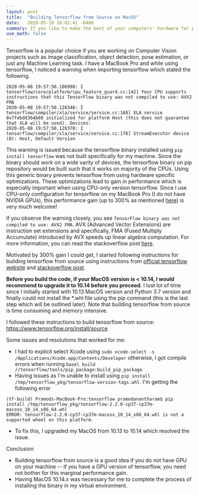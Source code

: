 ```yaml
---
layout: post
title:  "Building Tensorflow from Source on MacOS"
date:   2020-05-10 18:02:41 -0400
summary: If you like to make the best of your computers' hardware for performance gains up to 300%, you need to build tenforflow from source. This post will provide some tips for building tensorflow on MacOS.
use_math: false
---
```

Tensorflow is a popular choice if you are working on Computer Vision projects such as image classification, object detection, pose estimation, or just any Machine Learning task. I have a MacBook Pro and while using tensorflow, I noticed a warning when importing tensorflow which stated the following.

```shell
2020-05-08 19:57:50.106998: I tensorflow/core/platform/cpu_feature_guard.cc:142] Your CPU supports instructions that this TensorFlow binary was not compiled to use: AVX2 FMA
2020-05-08 19:57:50.128346: I tensorflow/compiler/xla/service/service.cc:168] XLA service 0x7febdd364b60 initialized for platform Host (this does not guarantee that XLA will be used). Devices:
2020-05-08 19:57:50.128370: I tensorflow/compiler/xla/service/service.cc:176] StreamExecutor device (0): Host, Default Version
```

This warning is issued because the tensorflow binary installed using `pip install tensorflow` was not built specifically for my machine. Since the binary should work on a wide varity of devices, the tensorflow binary on pip repository would be built such that it works on majority of the CPUs. Using this generic binary prevents tensorflow from using hardware specific optimizations. These optimizations lead to gain in performance which is especially important when using CPU-only version tensorflow. Since I use CPU-only configuration for tensorflow on my MacBook Pro (I do not have NVIDIA GPUs), this performance gain (up to 300% as mentioned [here](https://stackoverflow.com/questions/47068709/your-cpu-supports-instructions-that-this-tensorflow-binary-was-not-compiled-to-u)) is very much welcome!

If you observe the warning closely, you see `TensorFlow binary was not compiled to use: AVX2 FMA`. AVX (Advanced Vector Extensions) are instruction set extensions and specifically, FMA (Fused Multiply Accumulate) introduced by AVX speeds up linear algebra computation. For more information, you can read the stackoverflow post [here](https://stackoverflow.com/questions/47068709/your-cpu-supports-instructions-that-this-tensorflow-binary-was-not-compiled-to-u).

Motivated by 300% gain I could get, I started following instructions for building tensorflow from source using instructions from [official tensorflow website](https://www.tensorflow.org/install/source) and [stackoverflow post](https://stackoverflow.com/questions/41293077/how-to-compile-tensorflow-with-sse4-2-and-avx-instructions?rq=1).

**Before you build the code, if your MacOS version is < 10.14, I would recommend to upgrade it to 10.14 before you proceed**. I lost lot of time since I initially started with 10.13 MacOS version and Python 3.7 version and finally could not install the *.whl file using the pip command (this is the last step which will be outlined later). Note that building tensorflow from source is time consuming and memory intensive.

I followed these instructions to build tensorflow from source: https://www.tensorflow.org/install/source

Some issues and resolutions that worked for me:
* I had to explicit select Xcode using `sudo xcode-select -s /Applications/Xcode.app/Contents/Developer` otherwise, I got compile errors when running `bazel build //tensorflow/tools/pip_package:build_pip_package`
* Having issues as I'm unable to install using `pip install /tmp/tensorflow_pkg/tensorflow-version-tags.whl`. I'm getting the following error
```shell
(tf-build) Pramods-MacBook-Pro:tensorflow pramodanantharam$ pip install /tmp/tensorflow_pkg/tensorflow-2.2.0-cp37-cp37m-macosx_10_14_x86_64.whl
ERROR: tensorflow-2.2.0-cp37-cp37m-macosx_10_14_x86_64.whl is not a supported wheel on this platform.
```
* To fix this, I upgraded my MacOS from 10.13 to 10.14 which resolved the issue.

Conclusion
* Building tensorflow from source is a good idea if you do not have GPU on your machine -- if you have a GPU version of tensorflow, you need not bother for this marginal performance gain.
* Having MacOS 10.14.x was necessary for me to complete the process of installing the binary in my virtual environment.